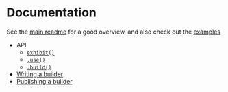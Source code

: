 # Documentation

See the [main readme](../README.md) for a good overview, and also check out the [examples](../examples)

- API
  - [`exhibit()`](./api/use.md)
  - [`.use()`](./api/use.md)
  - [`.build()`](./api/build.md)
- [Writing a builder](./writing-a-builder.md)
- [Publishing a builder](./publishing-a-builder)
